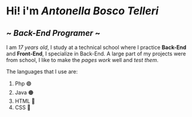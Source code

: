 # Hi! i'm *Antonella Bosco Telleri* 
 ##  ~ *Back-End Programer* ~

I am *17 years old*, I study at a technical school where I practice **Back-End** and **Front-End**, I specialize in Back-End. 
A large part of my projects were from school, I like to make the *pages work* well and *test them*.

The languages ​​that I use are:
1. Php 🟣
2. Java 🟠
3. HTML 🔴
4. CSS 🔵

